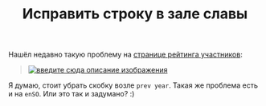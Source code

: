 ﻿---
title: "Исправить строку в зале славы"
se.owner.user_id: 238742
se.owner.display_name: "Andrew"
se.owner.link: "https://ru.meta.stackoverflow.com/users/238742/andrew"
se.link: "https://ru.meta.stackoverflow.com/questions/10454/%d0%98%d1%81%d0%bf%d1%80%d0%b0%d0%b2%d0%b8%d1%82%d1%8c-%d1%81%d1%82%d1%80%d0%be%d0%ba%d1%83-%d0%b2-%d0%b7%d0%b0%d0%bb%d0%b5-%d1%81%d0%bb%d0%b0%d0%b2%d1%8b"
se.question_id: 10454
se.post_type: question
se.score: 3
---
<p>Нашёл недавно такую проблему на <a href="https://stackexchange.com/leagues/1/year/stackoverflow/2019-01-01?sort=reputationchange">странице рейтинга участников</a>:</p>

<blockquote>
  <p><a href="https://i.stack.imgur.com/gSCuO.jpg" rel="nofollow noreferrer"><img src="https://i.stack.imgur.com/gSCuO.jpg" alt="введите сюда описание изображения"></a></p>
</blockquote>

<p>Я думаю, стоит убрать скобку возле <code>prev year</code>. Такая же проблема есть и на <code>enSO</code>. Или это так и задумано? :)</p>
